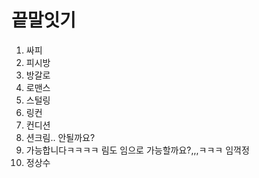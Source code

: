# 끝말잇기

1. 싸피
1. 피시방
1. 방갈로
1. 로맨스
1. 스털링
1. 링컨
1. 컨디션
1. 션크림.. 안될까요?
1. 가능합니다ㅋㅋㅋㅋ 림도 임으로 가능할까요?,,,ㅋㅋㅋ 임꺽정
1. 정상수